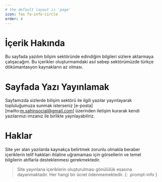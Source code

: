 ```yaml
---
# the default layout is 'page'
icon: fas fa-info-circle
order: 4
---
```


# İçerik Hakında
Bu sayfada yazılım bilşim sektöründe edindiğim bilgileri sizlere aktarmaya çalışacağım.
Bu içerikler oluşturmamdaki asıl sebep sektörümüzde türkçe dökümantasyon kaynakların az olması.


# Sayfada Yazı Yayınlamak
Sayfamızda sizlerde bilişim sektörü ile ilgili yazılar yayınlayarak topluluğumuza sunmak isterseniz [e-posta][mailto:m.sahinsocial@gmail.com] üzerinden iletişim kurarak kendi yazılarınızı imzanız ile birlikte yaynlayabiliriz.

# Haklar
Site yer alan yazılarda kaynakça belirtmek zorunlu olmakla beraber içeriklerin telif hakkları ihlaline uğramaması için görsellerin ve temel bilgilerin atıflarla desteklenmesi gerekmektedir.


> Site yayınlana içeriklerin oluşturulması gönülülük esasına dayanmaktadır. Her hangi bir ücret ödenmemektedir.
{: .prompt-info }